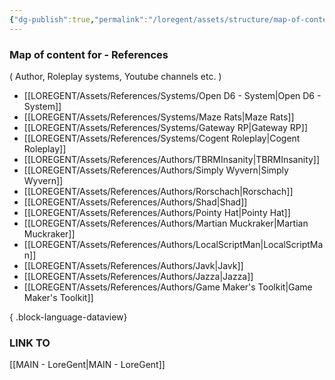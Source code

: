 ```yaml
---
{"dg-publish":true,"permalink":"/loregent/assets/structure/map-of-content/moc-references/","noteIcon":""}
---
```


### Map of content for - References
( Author, Roleplay systems, Youtube channels etc. )

- [[LOREGENT/Assets/References/Systems/Open D6 - System\|Open D6 - System]]
- [[LOREGENT/Assets/References/Systems/Maze Rats\|Maze Rats]]
- [[LOREGENT/Assets/References/Systems/Gateway RP\|Gateway RP]]
- [[LOREGENT/Assets/References/Systems/Cogent Roleplay\|Cogent Roleplay]]
- [[LOREGENT/Assets/References/Authors/TBRMInsanity\|TBRMInsanity]]
- [[LOREGENT/Assets/References/Authors/Simply Wyvern\|Simply Wyvern]]
- [[LOREGENT/Assets/References/Authors/Rorschach\|Rorschach]]
- [[LOREGENT/Assets/References/Authors/Shad\|Shad]]
- [[LOREGENT/Assets/References/Authors/Pointy Hat\|Pointy Hat]]
- [[LOREGENT/Assets/References/Authors/Martian Muckraker\|Martian Muckraker]]
- [[LOREGENT/Assets/References/Authors/LocalScriptMan\|LocalScriptMan]]
- [[LOREGENT/Assets/References/Authors/Javk\|Javk]]
- [[LOREGENT/Assets/References/Authors/Jazza\|Jazza]]
- [[LOREGENT/Assets/References/Authors/Game Maker's Toolkit\|Game Maker's Toolkit]]

{ .block-language-dataview}

### LINK TO
[[MAIN - LoreGent\|MAIN - LoreGent]]